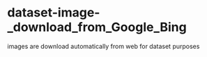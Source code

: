 # dataset-image-_download_from_Google_Bing
images are download automatically from web for dataset purposes
